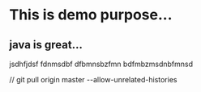 # This is demo purpose...

## java is great...

jsdhfjdsf
fdnmsdbf
dfbmnsbzfmn
bdfmbzmsdnbfmnsd

// git pull origin master --allow-unrelated-histories

